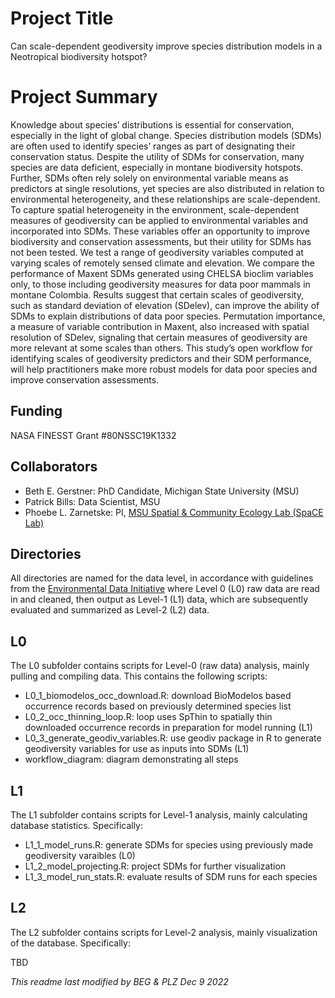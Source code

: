 # Project Title
Can scale-dependent geodiversity improve species distribution models in a Neotropical biodiversity hotspot?

# Project Summary
Knowledge about species’ distributions is essential for conservation, especially in the light of global change. Species distribution models (SDMs) are often used to identify species’ ranges as part of designating their conservation status. Despite the utility of SDMs for conservation, many species are data deficient, especially in montane biodiversity hotspots. Further, SDMs often rely solely on environmental variable means as predictors at single resolutions, yet species are also distributed in relation to environmental heterogeneity, and these relationships are scale-dependent. To capture spatial heterogeneity in the environment, scale-dependent measures of geodiversity can be applied to environmental variables and incorporated into SDMs. These variables offer an opportunity to improve biodiversity and conservation assessments, but their utility for SDMs has not been tested. We test a range of geodiversity variables computed at varying scales of remotely sensed climate and elevation. We compare the performance of Maxent SDMs generated using CHELSA bioclim variables only, to those including geodiversity measures for data poor mammals in montane Colombia. Results suggest that certain scales of geodiversity, such as standard deviation of elevation (SDelev), can improve the ability of SDMs to explain distributions of data poor species. Permutation importance, a measure of variable contribution in Maxent, also increased with spatial resolution of SDelev, signaling that certain measures of geodiversity are more relevant at some scales than others. This study’s open workflow for identifying scales of geodiversity predictors and their SDM performance, will help practitioners make more robust models for data poor species and improve conservation assessments.

## Funding
NASA FINESST Grant #80NSSC19K1332

## Collaborators
- Beth E. Gerstner: PhD Candidate, Michigan State University (MSU)
- Patrick Bills: Data Scientist, MSU
- Phoebe L. Zarnetske: PI, [MSU Spatial & Community Ecology Lab (SpaCE Lab)](http://www.communityecologylab.com)

## Directories

All directories are named for the data level, in accordance with guidelines from the [Environmental Data Initiative](http://www.environmentaldatainitiative.org) where Level 0 (L0) raw data are read in and cleaned, then output as Level-1 (L1) data, which are subsequently evaluated and summarized as Level-2 (L2) data.

## L0

The L0 subfolder contains scripts for Level-0 (raw data) analysis, mainly pulling and compiling data. This contains the following scripts: 

- L0_1_biomodelos_occ_download.R: download BioModelos based occurrence records based on previously determined species list
- L0_2_occ_thinning_loop.R: loop uses SpThin to spatially thin downloaded occurrence records in preparation for model running (L1)
- L0_3_generate_geodiv_variables.R: use geodiv package in R to generate geodiversity variables for use as inputs into SDMs (L1)
- workflow_diagram: diagram demonstrating all steps

## L1
The L1 subfolder contains scripts for Level-1 analysis, mainly calculating database statistics. Specifically:

- L1_1_model_runs.R: generate SDMs for species using previously made geodiversity varaibles (L0)
- L1_2_model_projecting.R: project SDMs for further visualization
- L1_3_model_run_stats.R: evaluate results of SDM runs for each species


## L2
The L2 subfolder contains scripts for Level-2 analysis, mainly visualization of the database. Specifically:

TBD

*This readme last modified by BEG & PLZ Dec 9 2022*
